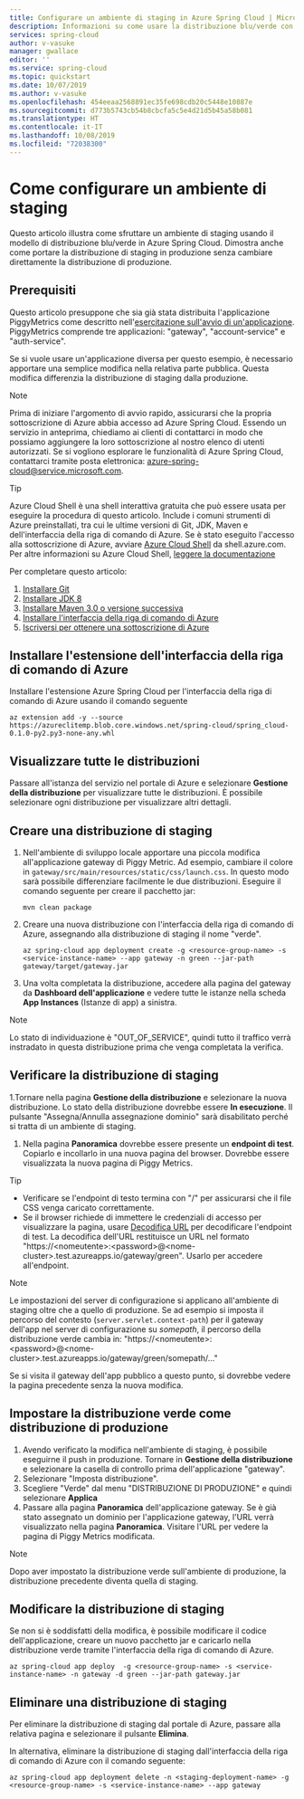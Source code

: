 ```yaml
---
title: Configurare un ambiente di staging in Azure Spring Cloud | Microsoft Docs
description: Informazioni su come usare la distribuzione blu/verde con Azure Spring Cloud
services: spring-cloud
author: v-vasuke
manager: gwallace
editor: ''
ms.service: spring-cloud
ms.topic: quickstart
ms.date: 10/07/2019
ms.author: v-vasuke
ms.openlocfilehash: 454eeaa2568891ec35fe698cdb20c5448e10887e
ms.sourcegitcommit: d773b5743cb54b8cbcfa5c5e4d21d5b45a58b081
ms.translationtype: HT
ms.contentlocale: it-IT
ms.lasthandoff: 10/08/2019
ms.locfileid: "72038300"
---
```

# <a name="how-to-set-up-a-staging-environment"></a>Come configurare un ambiente di staging

Questo articolo illustra come sfruttare un ambiente di staging usando il modello di distribuzione blu/verde in Azure Spring Cloud. Dimostra anche come portare la distribuzione di staging in produzione senza cambiare direttamente la distribuzione di produzione.

## <a name="prerequisites"></a>Prerequisiti

Questo articolo presuppone che sia già stata distribuita l'applicazione PiggyMetrics come descritto nell'[esercitazione sull'avvio di un'applicazione](spring-cloud-quickstart-launch-app-portal.md). PiggyMetrics comprende tre applicazioni: "gateway", "account-service" e "auth-service".  

Se si vuole usare un'applicazione diversa per questo esempio, è necessario apportare una semplice modifica nella relativa parte pubblica.  Questa modifica differenzia la distribuzione di staging dalla produzione.

>[!NOTE]
> Prima di iniziare l'argomento di avvio rapido, assicurarsi che la propria sottoscrizione di Azure abbia accesso ad Azure Spring Cloud.  Essendo un servizio in anteprima, chiediamo ai clienti di contattarci in modo che possiamo aggiungere la loro sottoscrizione al nostro elenco di utenti autorizzati.  Se si vogliono esplorare le funzionalità di Azure Spring Cloud, contattarci tramite posta elettronica: azure-spring-cloud@service.microsoft.com.

>[!TIP]
> Azure Cloud Shell è una shell interattiva gratuita che può essere usata per eseguire la procedura di questo articolo.  Include i comuni strumenti di Azure preinstallati, tra cui le ultime versioni di Git, JDK, Maven e dell'interfaccia della riga di comando di Azure. Se è stato eseguito l'accesso alla sottoscrizione di Azure, avviare [Azure Cloud Shell](https://shell.azure.com) da shell.azure.com.  Per altre informazioni su Azure Cloud Shell, [leggere la documentazione](../cloud-shell/overview.md)

Per completare questo articolo:

1. [Installare Git](https://git-scm.com/)
1. [Installare JDK 8](https://docs.microsoft.com/java/azure/jdk/?view=azure-java-stable)
1. [Installare Maven 3.0 o versione successiva](https://maven.apache.org/download.cgi)
1. [Installare l'interfaccia della riga di comando di Azure](https://docs.microsoft.com/cli/azure/install-azure-cli?view=azure-cli-latest)
1. [Iscriversi per ottenere una sottoscrizione di Azure](https://azure.microsoft.com/free/)

## <a name="install-the-azure-cli-extension"></a>Installare l'estensione dell'interfaccia della riga di comando di Azure

Installare l'estensione Azure Spring Cloud per l'interfaccia della riga di comando di Azure usando il comando seguente

```azurecli
az extension add -y --source https://azureclitemp.blob.core.windows.net/spring-cloud/spring_cloud-0.1.0-py2.py3-none-any.whl
```
    
## <a name="view-all-deployments"></a>Visualizzare tutte le distribuzioni

Passare all'istanza del servizio nel portale di Azure e selezionare **Gestione della distribuzione** per visualizzare tutte le distribuzioni. È possibile selezionare ogni distribuzione per visualizzare altri dettagli.

## <a name="create-a-staging-deployment"></a>Creare una distribuzione di staging

1. Nell'ambiente di sviluppo locale apportare una piccola modifica all'applicazione gateway di Piggy Metric. Ad esempio, cambiare il colore in `gateway/src/main/resources/static/css/launch.css`. In questo modo sarà possibile differenziare facilmente le due distribuzioni. Eseguire il comando seguente per creare il pacchetto jar: 

    ```azurecli
    mvn clean package
    ```

1. Creare una nuova distribuzione con l'interfaccia della riga di comando di Azure, assegnando alla distribuzione di staging il nome "verde".

    ```azurecli
    az spring-cloud app deployment create -g <resource-group-name> -s <service-instance-name> --app gateway -n green --jar-path gateway/target/gateway.jar
    ```

1. Una volta completata la distribuzione, accedere alla pagina del gateway da **Dashboard dell'applicazione** e vedere tutte le istanze nella scheda **App Instances** (Istanze di app) a sinistra.
  
> [!NOTE]
> Lo stato di individuazione è "OUT_OF_SERVICE", quindi tutto il traffico verrà instradato in questa distribuzione prima che venga completata la verifica.

## <a name="verify-the-staging-deployment"></a>Verificare la distribuzione di staging

1.Tornare nella pagina **Gestione della distribuzione** e selezionare la nuova distribuzione. Lo stato della distribuzione dovrebbe essere **In esecuzione**. Il pulsante "Assegna/Annulla assegnazione dominio" sarà disabilitato perché si tratta di un ambiente di staging.

1. Nella pagina **Panoramica** dovrebbe essere presente un **endpoint di test**. Copiarlo e incollarlo in una nuova pagina del browser. Dovrebbe essere visualizzata la nuova pagina di Piggy Metrics.

>[!TIP]
> * Verificare se l'endpoint di testo termina con "/" per assicurarsi che il file CSS venga caricato correttamente.  
> * Se il browser richiede di immettere le credenziali di accesso per visualizzare la pagina, usare [Decodifica URL](https://www.urldecoder.org/) per decodificare l'endpoint di test. La decodifica dell'URL restituisce un URL nel formato "https://\<nomeutente>:\<password>@\<nome-cluster>.test.azureapps.io/gateway/green".  Usarlo per accedere all'endpoint.

>[!NOTE]    
> Le impostazioni del server di configurazione si applicano all'ambiente di staging oltre che a quello di produzione. Se ad esempio si imposta il percorso del contesto (`server.servlet.context-path`) per il gateway dell'app nel server di configurazione su *somepath*, il percorso della distribuzione verde cambia in: "https://\<nomeutente>:\<password>@\<nome-cluster>.test.azureapps.io/gateway/green/somepath/..."
 
 Se si visita il gateway dell'app pubblico a questo punto, si dovrebbe vedere la pagina precedente senza la nuova modifica.
    
## <a name="set-the-green-as-production-deployment"></a>Impostare la distribuzione verde come distribuzione di produzione

1. Avendo verificato la modifica nell'ambiente di staging, è possibile eseguirne il push in produzione. Tornare in **Gestione della distribuzione** e selezionare la casella di controllo prima dell'applicazione "gateway".
2. Selezionare "Imposta distribuzione".
3. Scegliere "Verde" dal menu "DISTRIBUZIONE DI PRODUZIONE" e quindi selezionare **Applica**
4. Passare alla pagina **Panoramica** dell'applicazione gateway. Se è già stato assegnato un dominio per l'applicazione gateway, l'URL verrà visualizzato nella pagina **Panoramica**. Visitare l'URL per vedere la pagina di Piggy Metrics modificata.

>[!NOTE]
> Dopo aver impostato la distribuzione verde sull'ambiente di produzione, la distribuzione precedente diventa quella di staging.

## <a name="modify-the-staging-deployment"></a>Modificare la distribuzione di staging

Se non si è soddisfatti della modifica, è possibile modificare il codice dell'applicazione, creare un nuovo pacchetto jar e caricarlo nella distribuzione verde tramite l'interfaccia della riga di comando di Azure.

```azurecli
az spring-cloud app deploy  -g <resource-group-name> -s <service-instance-name> -n gateway -d green --jar-path gateway.jar
```

## <a name="delete-a-staging-deployment"></a>Eliminare una distribuzione di staging

Per eliminare la distribuzione di staging dal portale di Azure, passare alla relativa pagina e selezionare il pulsante **Elimina**.

In alternativa, eliminare la distribuzione di staging dall'interfaccia della riga di comando di Azure con il comando seguente:

```azurecli
az spring-cloud app deployment delete -n <staging-deployment-name> -g <resource-group-name> -s <service-instance-name> --app gateway
```

